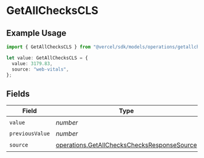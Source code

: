 # GetAllChecksCLS

## Example Usage

```typescript
import { GetAllChecksCLS } from "@vercel/sdk/models/operations/getallchecks.js";

let value: GetAllChecksCLS = {
  value: 3179.83,
  source: "web-vitals",
};
```

## Fields

| Field                                                                                                      | Type                                                                                                       | Required                                                                                                   | Description                                                                                                |
| ---------------------------------------------------------------------------------------------------------- | ---------------------------------------------------------------------------------------------------------- | ---------------------------------------------------------------------------------------------------------- | ---------------------------------------------------------------------------------------------------------- |
| `value`                                                                                                    | *number*                                                                                                   | :heavy_check_mark:                                                                                         | N/A                                                                                                        |
| `previousValue`                                                                                            | *number*                                                                                                   | :heavy_minus_sign:                                                                                         | N/A                                                                                                        |
| `source`                                                                                                   | [operations.GetAllChecksChecksResponseSource](../../models/operations/getallcheckschecksresponsesource.md) | :heavy_check_mark:                                                                                         | N/A                                                                                                        |